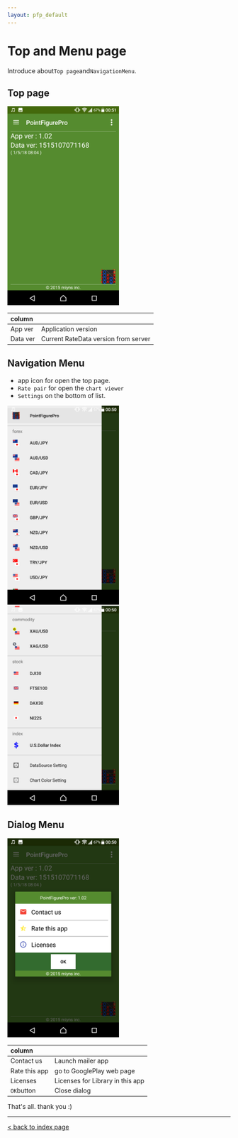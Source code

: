 ```yaml
---
layout: pfp_default
---
```


# [](#title)Top and Menu page
Introduce about`Top page`and`NavigationMenu`.

## Top page

[<img src="../assets/images/1main1.png" width="50%">](../assets/images/1main1.png)

| column       |                      |
|:-------------|:---------------------|
| App ver      | Application version  |
| Data ver     | Current RateData version from server|

## Navigation Menu
- app icon for open the top page.
- `Rate pair` for open the `chart viewer`
- `Settings` on the bottom of list.

[<img src="../assets/images/1main2.png" width="50%">](../assets/images/1main2.png)
[<img src="../assets/images/1main3.png" width="50%">](../assets/images/1main3.png)


## Dialog Menu
[<img src="../assets/images/1main4.png" width="50%">](../assets/images/1main3.png)

| column        |                                  |
|:--------------|:---------------------------------|
| Contact us    | Launch mailer app                |
| Rate this app | go to GooglePlay web page        |
| Licenses      | Licenses for Library in this app |
| `OK`button    | Close dialog                     |


That's all. thank you :)

* * *
[ < back to index page](index)